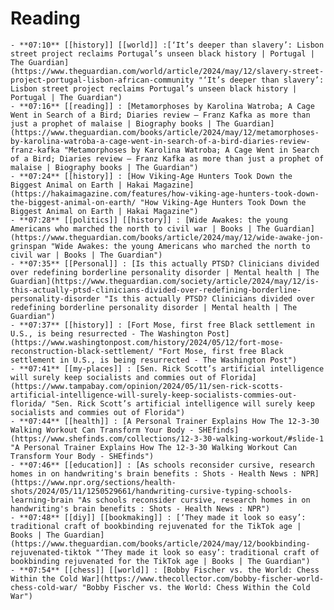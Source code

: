 # Reading
	- **07:10** [[history]] [[world]] :[‘It’s deeper than slavery’: Lisbon street project reclaims Portugal’s unseen black history | Portugal | The Guardian](https://www.theguardian.com/world/article/2024/may/12/slavery-street-project-portugal-lisbon-african-community "‘It’s deeper than slavery’: Lisbon street project reclaims Portugal’s unseen black history | Portugal | The Guardian")
	- **07:16** [[reading]] : [Metamorphoses by Karolina Watroba; A Cage Went in Search of a Bird; Diaries review – Franz Kafka as more than just a prophet of malaise | Biography books | The Guardian](https://www.theguardian.com/books/article/2024/may/12/metamorphoses-by-karolina-watroba-a-cage-went-in-search-of-a-bird-diaries-review-franz-kafka "Metamorphoses by Karolina Watroba; A Cage Went in Search of a Bird; Diaries review – Franz Kafka as more than just a prophet of malaise | Biography books | The Guardian")
	- **07:24** [[history]] : [How Viking-Age Hunters Took Down the Biggest Animal on Earth | Hakai Magazine](https://hakaimagazine.com/features/how-viking-age-hunters-took-down-the-biggest-animal-on-earth/ "How Viking-Age Hunters Took Down the Biggest Animal on Earth | Hakai Magazine")
	- **07:28** [[politics]] [[history]] : [Wide Awakes: the young Americans who marched the north to civil war | Books | The Guardian](https://www.theguardian.com/books/article/2024/may/12/wide-awake-jon-grinspan "Wide Awakes: the young Americans who marched the north to civil war | Books | The Guardian")
	- **07:35** [[Personal]] : [Is this actually PTSD? Clinicians divided over redefining borderline personality disorder | Mental health | The Guardian](https://www.theguardian.com/society/article/2024/may/12/is-this-actually-ptsd-clinicians-divided-over-redefining-borderline-personality-disorder "Is this actually PTSD? Clinicians divided over redefining borderline personality disorder | Mental health | The Guardian")
	- **07:37** [[history]] : [Fort Mose, first free Black settlement in U.S., is being resurrected - The Washington Post](https://www.washingtonpost.com/history/2024/05/12/fort-mose-reconstruction-black-settlement/ "Fort Mose, first free Black settlement in U.S., is being resurrected - The Washington Post")
	- **07:41** [[my-places]] : [Sen. Rick Scott’s artificial intelligence will surely keep socialists and commies out of Florida](https://www.tampabay.com/opinion/2024/05/11/sen-rick-scotts-artificial-intelligence-will-surely-keep-socialists-commies-out-florida/ "Sen. Rick Scott’s artificial intelligence will surely keep socialists and commies out of Florida")
	- **07:44** [[health]] : [A Personal Trainer Explains How The 12-3-30 Walking Workout Can Transform Your Body - SHEfinds](https://www.shefinds.com/collections/12-3-30-walking-workout/#slide-1 "A Personal Trainer Explains How The 12-3-30 Walking Workout Can Transform Your Body - SHEfinds")
	- **07:46** [[education]] : [As schools reconsider cursive, research homes in on handwriting's brain benefits : Shots - Health News : NPR](https://www.npr.org/sections/health-shots/2024/05/11/1250529661/handwriting-cursive-typing-schools-learning-brain "As schools reconsider cursive, research homes in on handwriting's brain benefits : Shots - Health News : NPR")
	- **07:48** [[diy]] [[bookmaking]] : [‘They made it look so easy’: traditional craft of bookbinding rejuvenated for the TikTok age | Books | The Guardian](https://www.theguardian.com/books/article/2024/may/12/bookbinding-rejuvenated-tiktok "‘They made it look so easy’: traditional craft of bookbinding rejuvenated for the TikTok age | Books | The Guardian")
	- **07:54** [[chess]] [[world]] : [Bobby Fischer vs. the World: Chess Within the Cold War](https://www.thecollector.com/bobby-fischer-world-chess-cold-war/ "Bobby Fischer vs. the World: Chess Within the Cold War")
